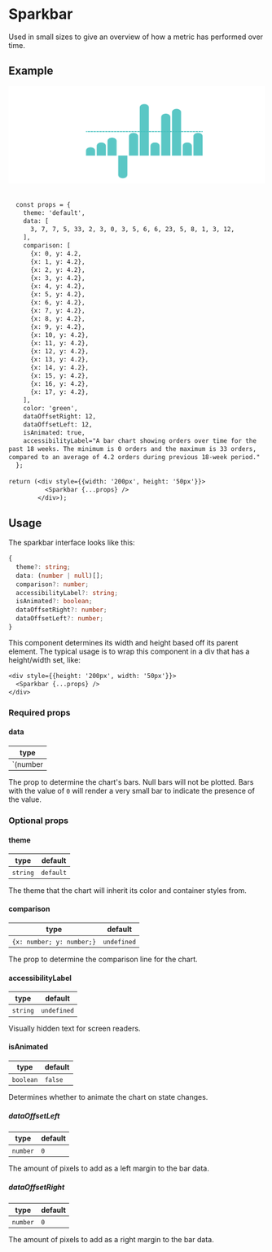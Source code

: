 # Sparkbar

Used in small sizes to give an overview of how a metric has performed over time.

## Example

<img src="sparkbar.png" alt="Sparkbar example image" />

```tsx

  const props = {
    theme: 'default',
    data: [
      3, 7, 7, 5, 33, 2, 3, 0, 3, 5, 6, 6, 23, 5, 8, 1, 3, 12,
    ],
    comparison: [
      {x: 0, y: 4.2,
      {x: 1, y: 4.2},
      {x: 2, y: 4.2},
      {x: 3, y: 4.2},
      {x: 4, y: 4.2},
      {x: 5, y: 4.2},
      {x: 6, y: 4.2},
      {x: 7, y: 4.2},
      {x: 8, y: 4.2},
      {x: 9, y: 4.2},
      {x: 10, y: 4.2},
      {x: 11, y: 4.2},
      {x: 12, y: 4.2},
      {x: 13, y: 4.2},
      {x: 14, y: 4.2},
      {x: 15, y: 4.2},
      {x: 16, y: 4.2},
      {x: 17, y: 4.2},
    ],
    color: 'green',
    dataOffsetRight: 12,
    dataOffsetLeft: 12,
    isAnimated: true,
    accessibilityLabel="A bar chart showing orders over time for the past 18 weeks. The minimum is 0 orders and the maximum is 33 orders, compared to an average of 4.2 orders during previous 18-week period."
  };

return (<div style={{width: '200px', height: '50px'}}>
          <Sparkbar {...props} />
        </div>);
```

## Usage

The sparkbar interface looks like this:

```typescript
{
  theme?: string;
  data: (number | null)[];
  comparison?: number;
  accessibilityLabel?: string;
  isAnimated?: boolean;
  dataOffsetRight?: number;
  dataOffsetLeft?: number;
}
```

This component determines its width and height based off its parent element. The typical usage is to wrap this component in a div that has a height/width set, like:

```tsx
<div style={{height: '200px', width: '50px'}}>
  <Sparkbar {...props} />
</div>
```

### Required props

#### data

| type                |
| ------------------- |
| `(number | null)[]` |

The prop to determine the chart's bars. Null bars will not be plotted. Bars with the value of `0` will render a very small bar to indicate the presence of the value.

### Optional props

#### theme

| type     | default |
| -------- | ------- |
| `string` | `default`|

The theme that the chart will inherit its color and container styles from.

#### comparison

| type                      | default     |
| ------------------------- | ----------- |
| `{x: number; y: number;}` | `undefined` |

The prop to determine the comparison line for the chart.


#### accessibilityLabel

| type     | default     |
| -------- | ----------- |
| `string` | `undefined` |

Visually hidden text for screen readers.

#### isAnimated

| type      | default |
| --------- | ------- |
| `boolean` | `false` |

Determines whether to animate the chart on state changes.

##### dataOffsetLeft

| type     | default |
| -------- | ------- |
| `number` | `0`     |

The amount of pixels to add as a left margin to the bar data.

##### dataOffsetRight

| type     | default |
| -------- | ------- |
| `number` | `0`     |

The amount of pixels to add as a right margin to the bar data.
